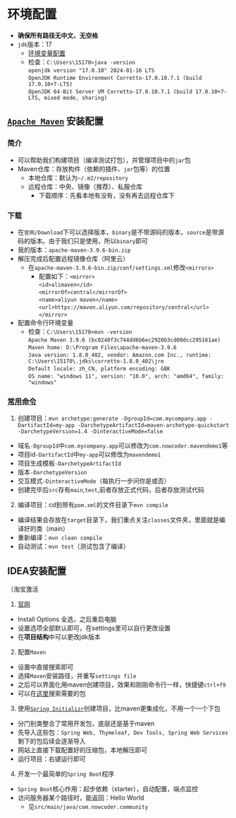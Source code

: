 # 环境配置

- <b>确保所有路径无中文、无空格</b>
- `jdk`版本：17
  - [环境变量配置](https://zhuanlan.zhihu.com/p/582240447)
  - 检查：`C:\Users\15170>java -version`<br>
    `openjdk version "17.0.10" 2024-01-16 LTS`<br>
    `OpenJDK Runtime Environment Corretto-17.0.10.7.1 (build 17.0.10+7-LTS)`<br>
    `OpenJDK 64-Bit Server VM Corretto-17.0.10.7.1 (build 17.0.10+7-LTS, mixed mode, sharing)`<br>


## [`Apache Maven`](https://maven.apache.org/) 安装配置

### 简介
- 可以帮助我们构建项目（编译测试打包），并管理项目中的`jar`包
- Maven仓库：存放构件（依赖的插件、`jar`包等）的位置
  - 本地仓库：默认为`~/.m2/repository`
  - 远程仓库：中央、镜像（推荐）、私服仓库
    - 下载顺序：先看本地有没有，没有再去远程仓库下

### 下载
- 在`官网/Download`下可以选择版本，`binary`是不带源码的版本，`source`是带源码的版本。由于我们只是使用，所以`binary`即可
- 我的版本：`apache-maven-3.9.6-bin.zip`
- 解压完成后配置远程镜像仓库（阿里云）
  - 在`apache-maven-3.9.6-bin.zip/conf/settings.xml`修改`<mirrors>`
    - 配置如下：`<mirror>`<br>
              `<id>alimaven</id>`<br>
              `<mirrorOf>central</mirrorOf>`<br>
              `<name>aliyun maven</name>`<br>
              `<url>https://maven.aliyun.com/repository/central</url>`<br>
              `</mirror>`
- 配置命令行环境变量
  - 检查：`C:\Users\15170>mvn -version`<br>
    `Apache Maven 3.9.6 (bc0240f3c744dd6b6ec2920b3cd08dcc295161ae)`<br>
    `Maven home: D:\Program Files\apache-maven-3.9.6`<br>
    `Java version: 1.8.0_402, vendor: Amazon.com Inc., runtime: C:\Users\15170\.jdks\corretto-1.8.0_402\jre`<br>
    `Default locale: zh_CN, platform encoding: GBK`<br>
    `OS name: "windows 11", version: "10.0", arch: "amd64", family: "windows"`<br>

### [常用命令](https://maven.apache.org/guides/getting-started/maven-in-five-minutes.html)
1. 创建项目：`mvn archetype:generate -DgroupId=com.mycompany.app -DartifactId=my-app -DarchetypeArtifactId=maven-archetype-quickstart -DarchetypeVersion=1.4 -DinteractiveMode=false`
- 域名`-DgroupId`中`com.mycompany.app`可以修改为`com.nowcoder.mavendemo1`等
- 项目id`-DartifactId`中`my-app`可以修改为`mavendemo1`
- 项目生成模板`-DarchetypeArtifactId`
- 版本`-DarchetypeVersion`
- 交互模式`-DinteractiveMode`（每执行一步问你是或否）
- 创建完毕后`src`存有`main`,`test`,前者存放正式代码，后者存放测试代码
2. 编译项目：cd到带有`pom.xml`的文件目录下`mvn compile`
- 编译结果会存放在`target`目录下，我们重点关注`classes`文件夹，里面就是编译好的类（main）
- 重新编译：`mvn clean compile`
- 自动测试：`mvn test`（测试包含了编译）

## IDEA安装配置
（淘宝激活
1. [官网](https://www.jetbrains.com/zh-cn/idea/download/#section=windows)
- Install Options 全选，之后重启电脑
- 设置选项全部默认即可，在settings里可以自行更改设置
- 在<b>项目结构</b>中可以更改jdk版本
2. 配置`Maven`
- 设置中直接搜索即可
- 选择`Maven`安装路径，并重写`settings file`
- 之后可以界面化用maven创建项目，效果和刚刚命令行一样，快捷键`ctrl+f9`
- 可以在[这里](https://mvnrepository.com/)搜索需要的包
3. 使用[`Spring Initializr`](https://start.spring.io/)创建项目，比maven更集成化，不用一个一个下包
- 分门别类整合了常用开发包，底层还是基于maven
- 先导入这些包：`Spring Web, Thymeleaf, Dev Tools, Spring Web Services`剩下的包后续会逐渐导入
- 网站上直接下载配置好的压缩包，本地解压即可
- 运行项目：右键运行即可
4. 开发一个最简单的`Spring Boot`程序
- `Spring Boot`核心作用：起步依赖（starter），自动配置，端点监控
- 访问服务器某个路径时，能返回：Hello World
  - 见`src/main/java/com.nowcoder.community`
